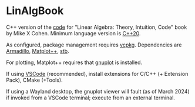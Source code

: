 # LinAlgBook

C++ version of the [code](https://github.com/mikexcohen/LinAlgBook) for "Linear Algebra: Theory, Intuition, Code" book by Mike X Cohen. Minimum language version is [C++20](https://en.cppreference.com/w/Template:cpp/compiler_support/20).

As configured, package management requires [vcpkg](https://vcpkg.io/en/). Dependencies are [Armadillo](https://arma.sourceforge.net/), [Matplot++](https://github.com/alandefreitas/matplotplusplus), [stb](https://github.com/nothings/stb).

For plotting, Matplot++ requires that [gnuplot](http://www.gnuplot.info/) is installed.

If using [VSCode](https://code.visualstudio.com/) (recommended), install extensions for C/C++ (+ Extension Pack), CMake (+Tools).

If using a Wayland desktop, the gnuplot viewer will fault (as of March 2024) if invoked from a VSCode terminal; execute from an external terminal.

